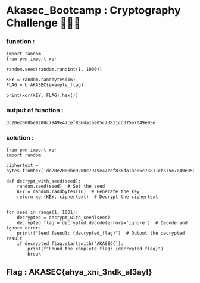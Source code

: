 # Akasec_Bootcamp : Cryptography Challenge 👨🏻‍💻

### function :
```
import random
from pwn import xor

random.seed(random.randint(1, 1000))

KEY = random.randbytes(16)
FLAG = b'AKASEC{example_flag}'

print(xor(KEY, FLAG).hex())
```

### output of function :
```
dc20e2000be9200c7949e47cef836da1ae05c73811cb375e7049e95e
```

### solution : 
```
from pwn import xor
import random

ciphertext = bytes.fromhex('dc20e2000be9200c7949e47cef836da1ae05c73811cb375e7049e95e')

def decrypt_with_seed(seed):
    random.seed(seed)  # Set the seed
    KEY = random.randbytes(16)  # Generate the key
    return xor(KEY, ciphertext)  # Decrypt the ciphertext


for seed in range(1, 1001):
    decrypted = decrypt_with_seed(seed)
    decrypted_flag = decrypted.decode(errors='ignore')  # Decode and ignore errors
    print(f"Seed {seed}: {decrypted_flag}")  # Output the decrypted result
    if decrypted_flag.startswith('AKASEC{'):
        print(f"Found the complete flag: {decrypted_flag}")
        break
```

## Flag : AKASEC{ahya_xni_3ndk_al3ayl} 

